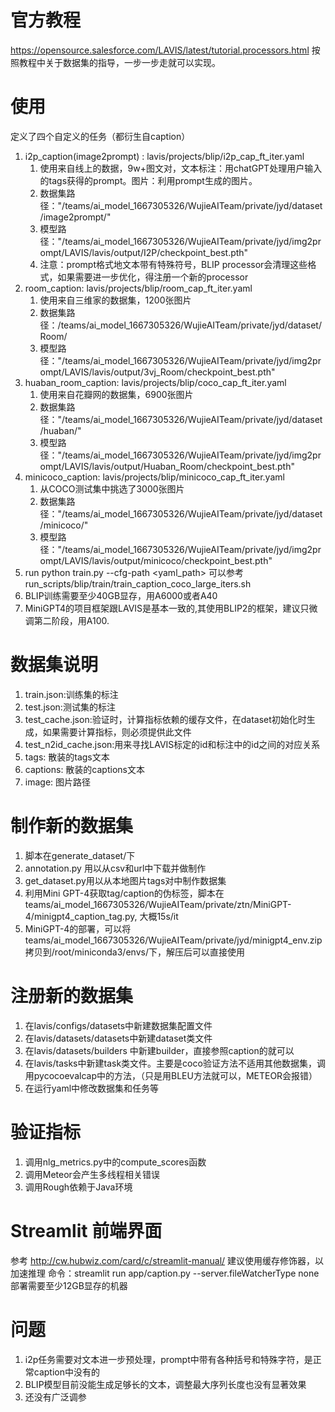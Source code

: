 # 官方教程
https://opensource.salesforce.com/LAVIS/latest/tutorial.processors.html
按照教程中关于数据集的指导，一步一步走就可以实现。
# 使用
定义了四个自定义的任务（都衍生自caption）
1. i2p_caption(image2prompt) : lavis/projects/blip/i2p_cap_ft_iter.yaml
   1. 使用来自线上的数据，9w+图文对，文本标注：用chatGPT处理用户输入的tags获得的prompt。图片：利用prompt生成的图片。
   2. 数据集路径："/teams/ai_model_1667305326/WujieAITeam/private/jyd/dataset/image2prompt/"
   3. 模型路径："/teams/ai_model_1667305326/WujieAITeam/private/jyd/img2prompt/LAVIS/lavis/output/I2P/checkpoint_best.pth"
   4. 注意：prompt格式地文本带有特殊符号，BLIP processor会清理这些格式，如果需要进一步优化，得注册一个新的processor
2. room_caption: lavis/projects/blip/room_cap_ft_iter.yaml
   1. 使用来自三维家的数据集，1200张图片
   2. 数据集路径：/teams/ai_model_1667305326/WujieAITeam/private/jyd/dataset/Room/
   3. 模型路径："/teams/ai_model_1667305326/WujieAITeam/private/jyd/img2prompt/LAVIS/lavis/output/3vj_Room/checkpoint_best.pth"
3. huaban_room_caption: lavis/projects/blip/coco_cap_ft_iter.yaml
   1. 使用来自花瓣网的数据集，6900张图片
   2. 数据集路径："/teams/ai_model_1667305326/WujieAITeam/private/jyd/dataset/huaban/"
   3. 模型路径："/teams/ai_model_1667305326/WujieAITeam/private/jyd/img2prompt/LAVIS/lavis/output/Huaban_Room/checkpoint_best.pth"
4. minicoco_caption: lavis/projects/blip/minicoco_cap_ft_iter.yaml
   1. 从COCO测试集中挑选了3000张图片
   2. 数据集路径："/teams/ai_model_1667305326/WujieAITeam/private/jyd/dataset/minicoco/"
   3. 模型路径："/teams/ai_model_1667305326/WujieAITeam/private/jyd/img2prompt/LAVIS/lavis/output/minicoco/checkpoint_best.pth"
5. run python train.py --cfg-path <yaml_path>  可以参考run_scripts/blip/train/train_caption_coco_large_iters.sh
6. BLIP训练需要至少40GB显存，用A6000或者A40
7. MiniGPT4的项目框架跟LAVIS是基本一致的,其使用BLIP2的框架，建议只微调第二阶段，用A100.

# 数据集说明
1. train.json:训练集的标注
2. test.json:测试集的标注
3. test_cache.json:验证时，计算指标依赖的缓存文件，在dataset初始化时生成，如果需要计算指标，则必须提供此文件
4. test_n2id_cache.json:用来寻找LAVIS标定的id和标注中的id之间的对应关系
5. tags: 散装的tags文本
6. captions: 散装的captions文本
7. image: 图片路径


# 制作新的数据集
1. 脚本在generate_dataset/下
2. annotation.py 用以从csv和url中下载并做制作
3. get_dataset.py用以从本地图片tags对中制作数据集
4. 利用Mini GPT-4获取tag/caption的伪标签，脚本在teams/ai_model_1667305326/WujieAITeam/private/ztn/MiniGPT-4/minigpt4_caption_tag.py, 大概15s/it
5. MiniGPT-4的部署，可以将teams/ai_model_1667305326/WujieAITeam/private/jyd/minigpt4_env.zip 拷贝到/root/miniconda3/envs/下，解压后可以直接使用

# 注册新的数据集
1. 在lavis/configs/datasets中新建数据集配置文件
2. 在lavis/datasets/datasets中新建dataset类文件
3. 在lavis/datasets/builders 中新建builder，直接参照caption的就可以
4. 在lavis/tasks中新建task类文件。主要是coco验证方法不适用其他数据集，调用pycocoevalcap中的方法，（只是用BLEU方法就可以，METEOR会报错）
5. 在运行yaml中修改数据集和任务等

# 验证指标
1. 调用nlg_metrics.py中的compute_scores函数
2. 调用Meteor会产生多线程相关错误
3. 调用Rough依赖于Java环境


# Streamlit 前端界面
参考 http://cw.hubwiz.com/card/c/streamlit-manual/
建议使用缓存修饰器，以加速推理
命令：streamlit run app/caption.py --server.fileWatcherType none
部署需要至少12GB显存的机器

# 问题
1. i2p任务需要对文本进一步预处理，prompt中带有各种括号和特殊字符，是正常caption中没有的
2. BLIP模型目前没能生成足够长的文本，调整最大序列长度也没有显著效果
3. 还没有广泛调参
